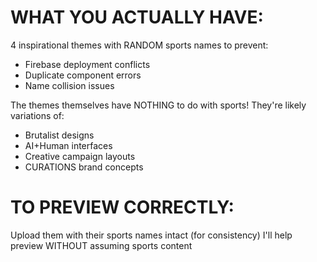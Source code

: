# WHAT YOU ACTUALLY HAVE:

4 inspirational themes with RANDOM sports names to prevent:
- Firebase deployment conflicts
- Duplicate component errors  
- Name collision issues

The themes themselves have NOTHING to do with sports!
They're likely variations of:
- Brutalist designs
- AI+Human interfaces
- Creative campaign layouts
- CURATIONS brand concepts

# TO PREVIEW CORRECTLY:
Upload them with their sports names intact (for consistency)
I'll help preview WITHOUT assuming sports content